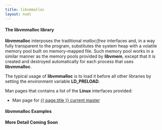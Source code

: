 ```yaml
---
title: libvmmalloc
layout: nvml
---
```


#### The libvmmalloc library

**libvmmalloc** interposes the traditional _malloc_/_free_ interfaces and,
in a way fully transparent to the program, substitutes the system heap
with a volatile memory pool built on memory-mapped file.  Such memory pool
works in a similar manner as the memory pools provided by **libvmem**,
except that it is created and destroyed automatically for each process
that uses **libvmmalloc**.

The typical usage of **libvmmalloc** is to load it before all other libraries
by setting the environment variable **LD_PRELOAD**.

Man pages that contains a list of the **Linux** interfaces provided:

* Man page for <a href="../manpages/linux/master/{{ page.title }}.3.html">{{ page.title }} current master</a>


#### libvmmalloc Examples

**More Detail Coming Soon**

<code data-gist-id='krzycz/3946013194219da6b8f0' data-gist-file='manpage.sh' data-gist-line='37-40' data-gist-highlight-line='40' data-gist-hide-footer='true'></code>
